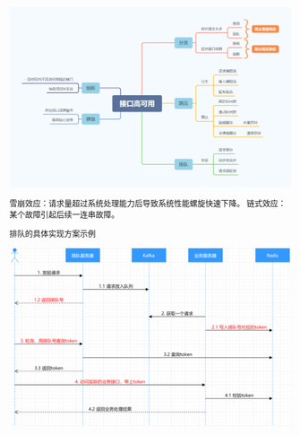 ![](接口高可用.png)

雪崩效应：请求量超过系统处理能力后导致系统性能螺旋快速下降。
链式效应：某个故障引起后续一连串故障。

排队的具体实现方案示例

![](lesson-5-1.png)
